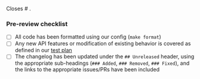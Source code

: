 Closes # .

### Pre-review checklist

- [ ] All code has been formatted using our config (`make format`)
- [ ] Any new API features or modification of existing behavior is covered as defined in our [test plan](https://github.com/Plutonomicon/cardano-transaction-lib/blob/develop/doc/test-plan.md)
- [ ] The changelog has been updated under the `## Unreleased` header, using the appropriate sub-headings (`### Added`, `### Removed`, `### Fixed`), and the links to the appropriate issues/PRs have been included
